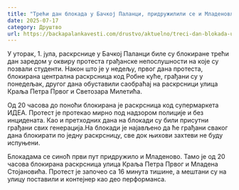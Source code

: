 ```yaml
---
title: "Трећи дан блокада у Бачкој Паланци, придружилили се и Младеновљани"
date: 2025-07-17
category: Друштво
url: https://backapalankavesti.com/drustvo/aktuelno/treci-dan-blokada-u-backoj-palanci/
---
```


У уторак, 1. јула, раскрснице у Бачкој Паланци биле су блокиране трећи дан заредом у оквиру протеста грађанске непослушности на које су позвали студенти. Након што је у недељу, првог дана протеста, блокирана централна раскрсница код Робне куће, грађани су у понедељак, другог дана обуставили саобраћај на раскрсници улица Краља Петра Првог и Светозара Милетића.

Од 20 часова до поноћи блокирана је раскрсница код супермаркета ИДЕА. Протест је протекао мирно под надзором полиције и без инцидената. Као и претходних дана на блокади су били присутни грађани свих генерација.На блокади је најављено да ће грађани сваког дана блокирати по једну раскрсницу, све док њихови захтеви не буду испуњени.

Блокадама се синоћ први пут придружило и Младеново. Тамо је од 20 часова блокирана раскрсница улица Краља Петра Првог и Младена Стојановића. Протест је започео са 16 минута тишине, а мештани су на улицу поставили и контејнер као део перформанса.
